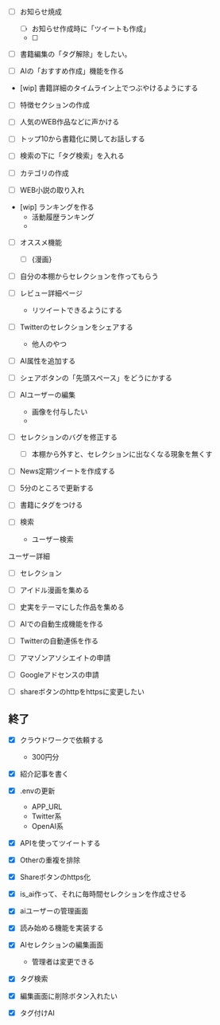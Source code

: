- [ ] お知らせ焼成
  - [ ] お知らせ作成時に「ツイートも作成」
  - [ ] 


- [ ] 書籍編集の「タグ解除」をしたい。

- [ ] AIの「おすすめ作成」機能を作る
- [wip] 書籍詳細のタイムライン上でつぶやけるようにする
- [ ] 特徴セクションの作成
- [ ] 人気のWEB作品などに声かける

- [ ] トップ10から書籍化に関してお話しする

- [ ] 検索の下に「タグ検索」を入れる

- [ ] カテゴリの作成
- [ ] WEB小説の取り入れ

- [wip] ランキングを作る
  - 活動履歴ランキング
  - 
- [ ] オススメ機能
  - [ ] {漫画}


- [ ] 自分の本棚からセレクションを作ってもらう



- [ ] レビュー詳細ページ
  - リツイートできるようにする

- [ ] Twitterのセレクションをシェアする
  - 他人のやつ
- [ ] AI属性を追加する

- [ ] シェアボタンの「先頭スペース」をどうにかする

- [ ] AIユーザーの編集
  - 画像を付与したい
  - 

- [ ] セレクションのバグを修正する
  - [ ] 本棚から外すと、セレクションに出なくなる現象を無くす
- [ ] News定期ツイートを作成する
- [ ] 5分のところで更新する
- [ ] 書籍にタグをつける

- [ ] 検索
  - ユーザー検索


ユーザー詳細
- [ ] セレクション



- [ ] アイドル漫画を集める
- [ ] 史実をテーマにした作品を集める


- [ ] AIでの自動生成機能を作る
- [ ] Twitterの自動連係を作る



- [ ] アマゾンアソシエイトの申請
- [ ] Googleアドセンスの申請

- [ ] shareボタンのhttpをhttpsに変更したい


## 終了
- [x] クラウドワークで依頼する
  - 300円分
- [x] 紹介記事を書く
- [x] .envの更新
  - APP_URL
  - Twitter系
  - OpenAI系
- [x] APIを使ってツイートする
- [x] Otherの重複を排除
- [x] Shareボタンのhttps化


- [x] is_ai作って、それに毎時間セレクションを作成させる
- [x] aiユーザーの管理画面
- [x] 読み始める機能を実装する
- [x] AIセレクションの編集画面
  - 管理者は変更できる
- [x] タグ検索
- [x] 編集画面に削除ボタン入れたい
- [x] タグ付けAI